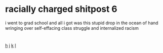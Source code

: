 # racially charged shitpost 6

i went to grad school and all i got was this stupid drop in the ocean of hand wringing over self-effacing class struggle and internalized racism


#

[h](./2-0.md) [j](./3-1.md) [k](./3-4.md) [l](./4-0.md)
